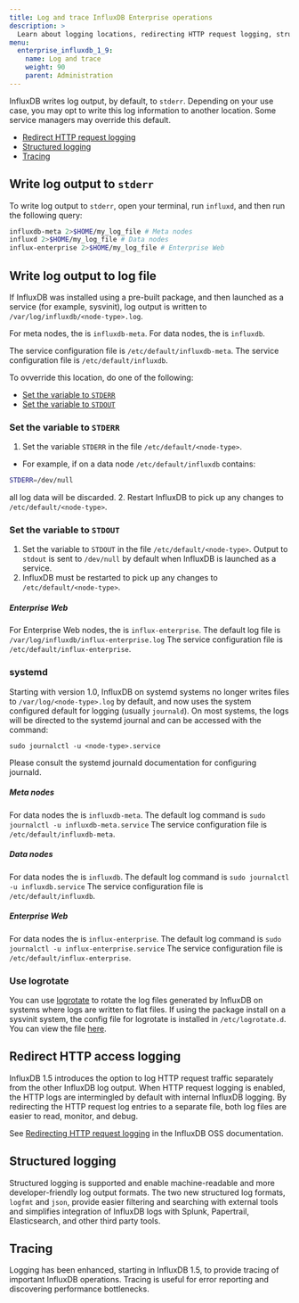 ```yaml
---
title: Log and trace InfluxDB Enterprise operations
description: >
  Learn about logging locations, redirecting HTTP request logging, structured logging, and tracing.
menu:
  enterprise_influxdb_1_9:
    name: Log and trace
    weight: 90
    parent: Administration
---
```


InfluxDB writes log output, by default, to `stderr`.
Depending on your use case, you may opt to write this log information to another location. 
Some service managers may override this default.

* [Redirect HTTP request logging](#redirect-http-access-logging)
* [Structured logging](#structured-logging)
* [Tracing](#tracing)

## Write log output to `stderr`

To write log output to `stderr`, open your terminal, run `influxd`, and then run the following query: 

```bash
influxdb-meta 2>$HOME/my_log_file # Meta nodes
influxd 2>$HOME/my_log_file # Data nodes
influx-enterprise 2>$HOME/my_log_file # Enterprise Web
```

## Write log output to log file 

If InfluxDB was installed using a pre-built package, and then launched as a service (for example, sysvinit), log output is written to `/var/log/influxdb/<node-type>.log`. 

For meta nodes, the <node-type> is `influxdb-meta`. For data nodes, the <node-type> is `influxdb`.

The service configuration file is `/etc/default/influxdb-meta`. The service configuration file is `/etc/default/influxdb`.

To ovverride this location, do one of the following: 
- [Set the variable to `STDERR`](#set-the-variable-to-STDERR)
- [Set the variable to `STDOUT`](#set-the-variable-to-STDOUT) 

### Set the variable to `STDERR`

1. Set the variable `STDERR` in the file `/etc/default/<node-type>`. 
- For example, if on a data node `/etc/default/influxdb` contains:

```bash
STDERR=/dev/null
```

all log data will be discarded.
2. Restart InfluxDB to pick up any changes to `/etc/default/<node-type>`. 

### Set the variable to `STDOUT`

1. Set the variable to `STDOUT` in the file `/etc/default/<node-type>`. Output to `stdout` is sent to `/dev/null` by default when InfluxDB is launched as a service.
2. InfluxDB must be restarted to pick up any changes to `/etc/default/<node-type>`.

##### Enterprise Web

For Enterprise Web nodes, the <node-type> is `influx-enterprise`.
The default log file is `/var/log/influxdb/influx-enterprise.log`
The service configuration file is `/etc/default/influx-enterprise`.

### systemd

Starting with version 1.0, InfluxDB on systemd systems no longer
writes files to `/var/log/<node-type>.log` by default, and now uses the
system configured default for logging (usually `journald`).  On most
systems, the logs will be directed to the systemd journal and can be
accessed with the command:

```
sudo journalctl -u <node-type>.service
```

Please consult the systemd journald documentation for configuring
journald.

##### Meta nodes

For data nodes the <node-type> is `influxdb-meta`.
The default log command is `sudo journalctl -u influxdb-meta.service`
The service configuration file is `/etc/default/influxdb-meta`.

##### Data nodes

For data nodes the <node-type> is `influxdb`.
The default log command is `sudo journalctl -u influxdb.service`
The service configuration file is `/etc/default/influxdb`.

##### Enterprise Web

For data nodes the <node-type> is `influx-enterprise`.
The default log command is `sudo journalctl -u influx-enterprise.service`
The service configuration file is `/etc/default/influx-enterprise`.

### Use logrotate

You can use [logrotate](http://manpages.ubuntu.com/manpages/cosmic/en/man8/logrotate.8.html)
to rotate the log files generated by InfluxDB on systems where logs are written to flat files.
If using the package install on a sysvinit system, the config file for logrotate is installed in `/etc/logrotate.d`.
You can view the file [here](https://github.com/influxdb/influxdb/blob/master/scripts/logrotate).

## Redirect HTTP access logging

InfluxDB 1.5 introduces the option to log HTTP request traffic separately from the other InfluxDB log output. When HTTP request logging is enabled, the HTTP logs are intermingled by default with internal InfluxDB logging. By redirecting the HTTP request log entries to a separate file, both log files are easier to read, monitor, and debug.

See [Redirecting HTTP request logging](/enterprise_influxdb/v1.9/administration/logs/#redirecting-http-access-logging) in the InfluxDB OSS documentation.

## Structured logging

Structured logging is supported and enable machine-readable and more developer-friendly log output formats. The two new structured log formats, `logfmt` and `json`, provide easier filtering and searching with external tools and simplifies integration of InfluxDB logs  with Splunk, Papertrail, Elasticsearch, and other third party tools.

## Tracing

Logging has been enhanced, starting in InfluxDB 1.5, to provide tracing of important InfluxDB operations. Tracing is useful for error reporting and discovering performance bottlenecks.

